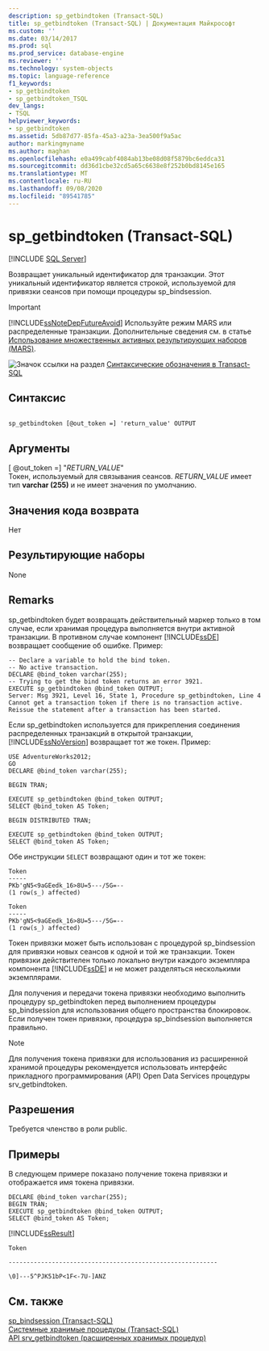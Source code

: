 ```yaml
---
description: sp_getbindtoken (Transact-SQL)
title: sp_getbindtoken (Transact-SQL) | Документация Майкрософт
ms.custom: ''
ms.date: 03/14/2017
ms.prod: sql
ms.prod_service: database-engine
ms.reviewer: ''
ms.technology: system-objects
ms.topic: language-reference
f1_keywords:
- sp_getbindtoken
- sp_getbindtoken_TSQL
dev_langs:
- TSQL
helpviewer_keywords:
- sp_getbindtoken
ms.assetid: 5db87d77-85fa-45a3-a23a-3ea500f9a5ac
author: markingmyname
ms.author: maghan
ms.openlocfilehash: e0a499cabf4084ab13be08d08f5879bc6eddca31
ms.sourcegitcommit: dd36d1cbe32cd5a65c6638e8f252b0bd8145e165
ms.translationtype: MT
ms.contentlocale: ru-RU
ms.lasthandoff: 09/08/2020
ms.locfileid: "89541785"
---
```

# <a name="sp_getbindtoken-transact-sql"></a>sp_getbindtoken (Transact-SQL)
[!INCLUDE [SQL Server](../../includes/applies-to-version/sqlserver.md)]

  Возвращает уникальный идентификатор для транзакции. Этот уникальный идентификатор является строкой, используемой для привязки сеансов при помощи процедуры sp_bindsession.  
  
> [!IMPORTANT]  
>  [!INCLUDE[ssNoteDepFutureAvoid](../../includes/ssnotedepfutureavoid-md.md)] Используйте режим MARS или распределенные транзакции. Дополнительные сведения см. в статье [Использование множественных активных результирующих наборов &#40;MARS&#41;](../../relational-databases/native-client/features/using-multiple-active-result-sets-mars.md).  
  
 ![Значок ссылки на раздел](../../database-engine/configure-windows/media/topic-link.gif "Значок ссылки на раздел") [Синтаксические обозначения в Transact-SQL](../../t-sql/language-elements/transact-sql-syntax-conventions-transact-sql.md)  
  
## <a name="syntax"></a>Синтаксис  
  
```  
  
sp_getbindtoken [@out_token =] 'return_value' OUTPUT   
```  
  
## <a name="arguments"></a>Аргументы  
 [ @out_token =] "*RETURN_VALUE*"  
 Токен, используемый для связывания сеансов. *RETURN_VALUE* имеет тип **varchar (255)** и не имеет значения по умолчанию.  
  
## <a name="return-code-values"></a>Значения кода возврата  
 Нет  
  
## <a name="result-sets"></a>Результирующие наборы  
 None  
  
## <a name="remarks"></a>Remarks  
 sp_getbindtoken будет возвращать действительный маркер только в том случае, если хранимая процедура выполняется внутри активной транзакции. В противном случае компонент [!INCLUDE[ssDE](../../includes/ssde-md.md)] возвращает сообщение об ошибке. Пример:  
  
```  
-- Declare a variable to hold the bind token.  
-- No active transaction.  
DECLARE @bind_token varchar(255);  
-- Trying to get the bind token returns an error 3921.  
EXECUTE sp_getbindtoken @bind_token OUTPUT;  
Server: Msg 3921, Level 16, State 1, Procedure sp_getbindtoken, Line 4  
Cannot get a transaction token if there is no transaction active.  
Reissue the statement after a transaction has been started.  
```  
  
 Если sp_getbindtoken используется для прикрепления соединения распределенных транзакций в открытой транзакции, [!INCLUDE[ssNoVersion](../../includes/ssnoversion-md.md)] возвращает тот же токен. Пример:  
  
```  
USE AdventureWorks2012;  
GO  
DECLARE @bind_token varchar(255);  
  
BEGIN TRAN;  
  
EXECUTE sp_getbindtoken @bind_token OUTPUT;  
SELECT @bind_token AS Token;  
  
BEGIN DISTRIBUTED TRAN;  
  
EXECUTE sp_getbindtoken @bind_token OUTPUT;  
SELECT @bind_token AS Token;  
```  
  
 Обе инструкции `SELECT` возвращают один и тот же токен:  
  
```  
Token  
-----  
PKb'gN5<9aGEedk_16>8U=5---/5G=--  
(1 row(s_) affected)  
  
Token  
-----  
PKb'gN5<9aGEedk_16>8U=5---/5G=--  
(1 row(s_) affected)  
```  
  
 Токен привязки может быть использован с процедурой sp_bindsession для привязки новых сеансов к одной и той же транзакции. Токен привязки действителен только локально внутри каждого экземпляра компонента [!INCLUDE[ssDE](../../includes/ssde-md.md)] и не может разделяться несколькими экземплярами.  
  
 Для получения и передачи токена привязки необходимо выполнить процедуру sp_getbindtoken перед выполнением процедуры sp_bindsession  для использования общего пространства блокировок. Если получен токен привязки, процедура sp_bindsession выполняется правильно.  
  
> [!NOTE]  
>  Для получения токена привязки для использования из расширенной хранимой процедуры рекомендуется использовать интерфейс прикладного программирования (API) Open Data Services процедуры srv_getbindtoken.  
  
## <a name="permissions"></a>Разрешения  
 Требуется членство в роли public.  
  
## <a name="examples"></a>Примеры  
 В следующем примере показано получение токена привязки и отображается имя токена привязки.  
  
```  
DECLARE @bind_token varchar(255);  
BEGIN TRAN;  
EXECUTE sp_getbindtoken @bind_token OUTPUT;  
SELECT @bind_token AS Token;  
```  
  
 [!INCLUDE[ssResult](../../includes/ssresult-md.md)]  
  
 `Token`  
  
 `----------------------------------------------------------`  
  
 `\0]---5^PJK51bP<1F<-7U-]ANZ`  
  
## <a name="see-also"></a>См. также  
 [sp_bindsession (Transact-SQL)](../../relational-databases/system-stored-procedures/sp-bindsession-transact-sql.md)   
 [Системные хранимые процедуры (Transact-SQL)](../../relational-databases/system-stored-procedures/system-stored-procedures-transact-sql.md)   
 [API srv_getbindtoken &#40;расширенных хранимых процедур&#41;](../../relational-databases/extended-stored-procedures-reference/srv-getbindtoken-extended-stored-procedure-api.md)  
  
  
